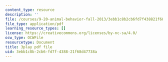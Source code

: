 ```yaml
---
content_type: resource
description: ''
file: /courses/9-20-animal-behavior-fall-2013/3ebb1c8b2cb6fd7f438821f68d47738a_472244.pdf
file_type: application/pdf
learning_resource_types: []
license: https://creativecommons.org/licenses/by-nc-sa/4.0/
ocw_type: OCWFile
resourcetype: Document
title: 3play pdf file
uid: 3ebb1c8b-2cb6-fd7f-4388-21f68d47738a
---
```

